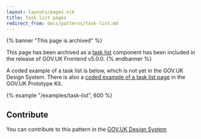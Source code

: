 ```yaml
---
layout: layouts/pages.njk
title: Task list pages
redirect_from: docs/patterns/task-list.md
---
```


{% banner "This page is archived" %}

This page has been archived as a [task list](https://design-system.service.gov.uk/components/task-list/) component has been included in the release of GOV.UK Frontend v5.0.0.
{% endbanner %}

A coded example of a task list is below, which is not yet in the GOV.UK Design System. There is also a [coded example of a task list page](https://govuk-prototype-kit.herokuapp.com/docs/templates/task-list) in the GOV.UK Prototype Kit.

{% example "/examples/task-list", 600 %}
## Contribute

You can contribute to this pattern in the [GOV.UK Design System](https://design-system.service.gov.uk/patterns/task-list-pages/#help-improve-this-page)
